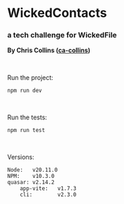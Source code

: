 # WickedContacts

### a tech challenge for WickedFile

**By Chris Collins ([ca-collins](https://github.com/ca-collins))**

<br>

Run the project:

```
npm run dev
```

<br>

Run the tests:

```
npm run test
```

<br>

Versions:

```
Node:   v20.11.0
NPM:    v10.3.0
quasar: v2.14.2
    app-vite:   v1.7.3
    cli:        v2.3.0
```
